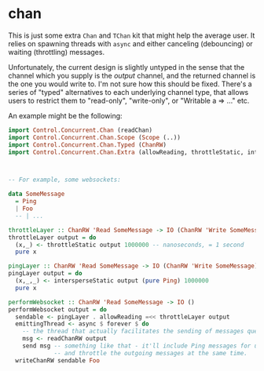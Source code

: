
# chan

This is just some extra `Chan` and `TChan` kit that might help the average user. It relies on
spawning threads with `async` and either canceling (debouncing) or waiting (throttling) messages.

Unfortunately, the current design is slightly untyped in the sense that the channel which you supply is the
_output_ channel, and the returned channel is the one you would write to. I'm not sure how this should
be fixed. There's a series of "typed" alternatives to each underlying channel type, that allows users to
restrict them to "read-only", "write-only", or "Writable a => ..." etc.

An example might be the following:

```haskell
import Control.Concurrent.Chan (readChan)
import Control.Concurrent.Chan.Scope (Scope (..))
import Control.Concurrent.Chan.Typed (ChanRW)
import Control.Concurrent.Chan.Extra (allowReading, throttleStatic, intersperseStatic)



-- For example, some websockets:

data SomeMessage
  = Ping
  | Foo
  -- | ...

throttleLayer :: ChanRW 'Read SomeMessage -> IO (ChanRW 'Write SomeMessage)
throttleLayer output = do
  (x,_) <- throttleStatic output 1000000 -- nanoseconds, = 1 second
  pure x

pingLayer :: ChanRW 'Read SomeMessage -> IO (ChanRW 'Write SomeMessage)
pingLayer output = do
  (x,_,_) <- intersperseStatic output (pure Ping) 1000000
  pure x

performWebsocket :: ChanRW 'Read SomeMessage -> IO ()
performWebsocket output = do
  sendable <- pingLayer . allowReading =<< throttleLayer output
  emittingThread <- async $ forever $ do
    -- the thread that actually facilitates the sending of messages queued in the chans
    msg <- readChanRW output
    send msg -- something like that - it'll include Ping messages for us,
             -- and throttle the outgoing messages at the same time.
  writeChanRW sendable Foo
```
